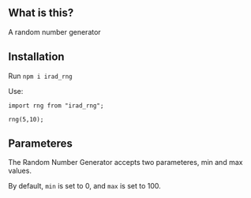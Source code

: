 ## What is this?

A random number generator

## Installation

Run `npm i irad_rng`

Use:

```
import rng from "irad_rng";

rng(5,10);
```

## Parameteres

The Random Number Generator accepts two parameteres, min and max values.

By default, `min` is set to 0, and `max` is set to 100.
